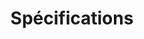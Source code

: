 ---
permalink: false
hideInSitemap: true
tags: level2
key: regulations_fr
title: Spécifications
redirect: /fr/guidelines/regulations/app-icons/
parent: guidelines_fr
order: 2
---
